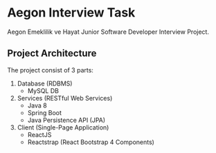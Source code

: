 # Aegon Interview Task

Aegon Emeklilik ve Hayat Junior Software Developer Interview Project.

## Project Architecture

The project consist of 3 parts:

1) Database (RDBMS)
    * MySQL DB
2) Services (RESTful Web Services)
    * Java 8
    * Spring Boot
    * Java Persistence API (JPA)
3) Client (Single-Page Application)
    * ReactJS
    * Reactstrap (React Bootstrap 4 Components)

